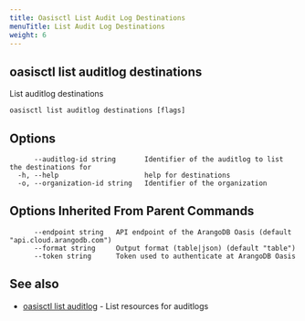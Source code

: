 ```yaml
---
title: Oasisctl List Audit Log Destinations
menuTitle: List Audit Log Destinations
weight: 6
---
```

## oasisctl list auditlog destinations

List auditlog destinations

```
oasisctl list auditlog destinations [flags]
```

## Options
```
      --auditlog-id string       Identifier of the auditlog to list the destinations for
  -h, --help                     help for destinations
  -o, --organization-id string   Identifier of the organization
```

## Options Inherited From Parent Commands
```
      --endpoint string   API endpoint of the ArangoDB Oasis (default "api.cloud.arangodb.com")
      --format string     Output format (table|json) (default "table")
      --token string      Token used to authenticate at ArangoDB Oasis
```

## See also
* [oasisctl list auditlog](list-auditlog.md)	 - List resources for auditlogs

